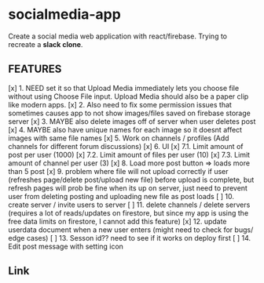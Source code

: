 # socialmedia-app

 Create a social media web application with react/firebase. Trying to recreate a <b>slack clone</b>.

## FEATURES

[x] 1. NEED set it so that Upload Media immediately lets you choose file without using Choose File input. Upload Media should also be a paper clip like modern apps.
[x] 2. Also need to fix some permission issues that sometimes causes app to not show images/files saved on firebase storage server
[x] 3. MAYBE also delete images off of server when user deletes post
[x] 4. MAYBE also have unique names for each image so it doesnt affect images with same file names
[x] 5. Work on channels / profiles (Add channels for different forum discussions)
[x] 6. UI
[x] 7.1. Limit amount of post per user (1000) 
[x] 7.2. Limit amount of files per user (10)
[x] 7.3. Limit amount of channel per user (3)
[x] 8. Load more post button => loads more than 5 post
[x] 9.  problem where file will not upload correctly if user (refreshes page/delete post/upload new file) before upload is complete, 
        but refresh pages will prob be fine when its up on server, just need to prevent user from deleting posting and uploading new file as post loads
[ ] 10. create server / invite users to server
[ ] 11. delete channels / delete servers (requires a lot of reads/updates on firestore, but since my app is using the free data limits on firestore, I cannot add this feature)
[x] 12. update userdata document when a new user enters (might need to check for bugs/ edge cases)
[ ] 13. Sesson id?? need to see if it works on deploy first
[ ] 14. Edit post message with setting icon

## Link

